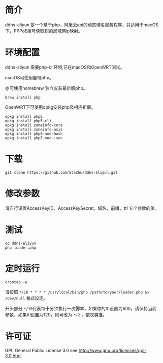 # 简介

ddns-aliyun 是一个基于php，阿里云api的动态域名服务程序，只适用于macOS下，PPPoE拨号获取到的局域网ip映射。

# 环境配置

ddns-aliyun 需要php-cli环境,已在macOS和OpenWRT测试。

macOS可使用自带php。

亦可使用homebrew 独立安装最新版php。

```
brew install php
```

OpenWRT下可使用opkg安装php及相应扩展。

```cd
opkg install php5
opkg install php5-cli
opkg install zoneinfo-core
opkg install zoneinfo-asia
opkg install php5-mod-hash
opkg install php5-mod-json
```



# 下载

```git clone https://github.com/StaZhu/ddns-aliyun.git ```

# 修改参数

请自行设置AccessKeyID，AccessKeySecret，域名，前缀，ttl 五个参数的值。

# 测试

```
cd ddns-aliyun
php loader.php
```

# 定时运行

```
crontab -e
```

请按照  `*/10 * * * * /usr/local/bin/php /path/to/your/loader.php &> /dev/null` 格式设定。

开头部分  `*/10`代表每十分钟执行一次脚本，如果你的ttl设置为600，请保持当前参数，如果ttl设置为120，则可改为 `*/2` ，依次类推。

# 许可证

 GPL General Public License 3.0 see <http://www.gnu.org/licenses/gpl-3.0.html>